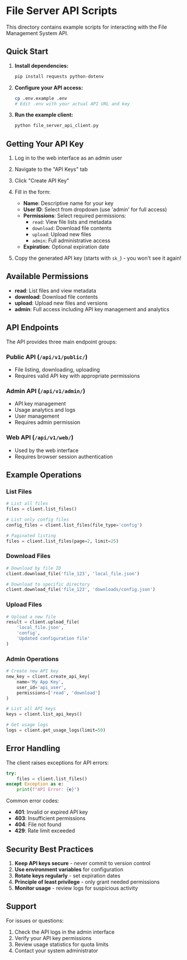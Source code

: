 # File Server API Scripts

This directory contains example scripts for interacting with the File Management System API.

## Quick Start

1. **Install dependencies:**
   ```bash
   pip install requests python-dotenv
   ```

2. **Configure your API access:**
   ```bash
   cp .env.example .env
   # Edit .env with your actual API URL and key
   ```

3. **Run the example client:**
   ```bash
   python file_server_api_client.py
   ```

## Getting Your API Key

1. Log in to the web interface as an admin user
2. Navigate to the "API Keys" tab
3. Click "Create API Key"
4. Fill in the form:
   - **Name**: Descriptive name for your key
   - **User ID**: Select from dropdown (use 'admin' for full access)
   - **Permissions**: Select required permissions:
     - `read`: View file lists and metadata
     - `download`: Download file contents
     - `upload`: Upload new files
     - `admin`: Full administrative access
   - **Expiration**: Optional expiration date

5. Copy the generated API key (starts with `sk_`) - you won't see it again!

## Available Permissions

- **read**: List files and view metadata
- **download**: Download file contents
- **upload**: Upload new files and versions
- **admin**: Full access including API key management and analytics

## API Endpoints

The API provides three main endpoint groups:

### Public API (`/api/v1/public/`)
- File listing, downloading, uploading
- Requires valid API key with appropriate permissions

### Admin API (`/api/v1/admin/`)
- API key management
- Usage analytics and logs
- User management
- Requires admin permission

### Web API (`/api/v1/web/`)
- Used by the web interface
- Requires browser session authentication

## Example Operations

### List Files
```python
# List all files
files = client.list_files()

# List only config files
config_files = client.list_files(file_type='config')

# Paginated listing
files = client.list_files(page=2, limit=25)
```

### Download Files
```python
# Download by file ID
client.download_file('file_123', 'local_file.json')

# Download to specific directory
client.download_file('file_123', 'downloads/config.json')
```

### Upload Files
```python
# Upload a new file
result = client.upload_file(
    'local_file.json',
    'config',
    'Updated configuration file'
)
```

### Admin Operations
```python
# Create new API key
new_key = client.create_api_key(
    name='My App Key',
    user_id='api_user',
    permissions=['read', 'download']
)

# List all API keys
keys = client.list_api_keys()

# Get usage logs
logs = client.get_usage_logs(limit=50)
```

## Error Handling

The client raises exceptions for API errors:

```python
try:
    files = client.list_files()
except Exception as e:
    print(f"API Error: {e}")
```

Common error codes:
- **401**: Invalid or expired API key
- **403**: Insufficient permissions
- **404**: File not found
- **429**: Rate limit exceeded

## Security Best Practices

1. **Keep API keys secure** - never commit to version control
2. **Use environment variables** for configuration
3. **Rotate keys regularly** - set expiration dates
4. **Principle of least privilege** - only grant needed permissions
5. **Monitor usage** - review logs for suspicious activity

## Support

For issues or questions:
1. Check the API logs in the admin interface
2. Verify your API key permissions
3. Review usage statistics for quota limits
4. Contact your system administrator
